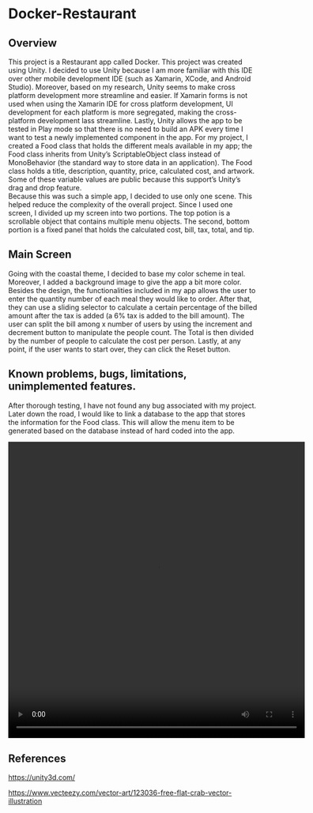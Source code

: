 # Docker-Restaurant

## Overview
This project is a Restaurant app called Docker. This project was created using Unity. I decided to use Unity because I am more familiar with this IDE over other mobile development IDE (such as Xamarin, XCode, and Android Studio). Moreover, based on my research, Unity seems to make cross platform development more streamline and easier. If Xamarin forms is not used when using the Xamarin IDE for cross platform development, UI development for each platform is more segregated, making the cross-platform development lass streamline. Lastly, Unity allows the app to be tested in Play mode so that there is no need to build an APK every time I want to test a newly implemented component in the app. 
For my project, I created a Food class that holds the different meals available in my app; the Food class inherits from Unity’s ScriptableObject class instead of MonoBehavior (the standard way to store data in an application). The Food class holds a title, description, quantity, price, calculated cost, and artwork. Some of these variable values are public because this support’s Unity’s drag and drop feature.  
Because this was such a simple app, I decided to use only one scene. This helped reduce the complexity of the overall project. Since I used one screen, I divided up my screen into two portions. The top potion is a scrollable object that contains multiple menu objects. The second, bottom portion is a fixed panel that holds the calculated cost, bill, tax, total, and tip.  

## Main Screen 
Going with the coastal theme, I decided to base my color scheme in teal. Moreover, I added a background image to give the app a bit more color. Besides the design, the functionalities included in my app allows the user to enter the quantity number of each meal they would like to order. After that, they can use a sliding selector to calculate a certain percentage of the billed amount after the tax is added (a 6% tax is added to the bill amount). The user can split the bill among x number of users by using the increment and decrement button to manipulate the people count. The Total is then divided by the number of people to calculate the cost per person. Lastly, at any point, if the user wants to start over, they can click the Reset button.   

## Known problems, bugs, limitations, unimplemented features. 
After thorough testing, I have not found any bug associated with my project. Later down the road, I would like to link a database to the app that stores the information for the Food class. This will allow the menu item to be generated based on the database instead of hard coded into the app. 

<video src="https://github.com/pharlan97/Docker-Restaurant/blob/master/app.mp4" width="600" height="600" controls preload></video>

## References
https://unity3d.com/

https://www.vecteezy.com/vector-art/123036-free-flat-crab-vector-illustration

